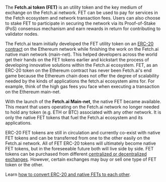 The **Fetch.ai token (FET)** is an utility token and the key medium of exchange on the Fetch.ai network. FET can be used to pay for services in the Fetch ecosystem and network transaction fees. Users can also choose to stake FET to participate in securing the network via its Proof-of-Stake (PoS) consensus mechanism and earn rewards in return for contributing to validator nodes. 

The Fetch.ai team initially developed the FET utility token on an [ERC-20 contract](https://etherscan.io/token/0xaea46A60368A7bD060eec7DF8CBa43b7EF41Ad85) on the Ethereum network while finishing the work on the Fetch.ai native main network (main-net). This helped developers across the world get their hands on the FET tokens earlier and kickstart the process of developing innovative solutions within the Fetch.ai ecosystem. FET, as an ERC-20 token on the Ethereum contract has never been Fetch.ai's end game because the Ethereum chain does not offer the degree of scalability needed by the kinds of applications the fetch.ai ecosystem aims for. For example, think of the high gas fees you face when executing a transaction on the Ethereum main-net.  

With the launch of the **Fetch.ai Main-net**, the native FET became available. This meant that users operating on the Fetch.ai network no longer needed to hold any token (e.g. ETH or BTC) associated with any other network. It is only the native FET tokens that fuel the Fetch.ai ecosystem and its applications.

ERC-20 FET tokens are still in circulation and currently co-exist with native FET tokens and can be transferred from one to the other easily on the Fetch.ai network. All of FET ERC-20 tokens will ultimately become native FET tokens, but in the foreseeable future both will live side by side. FET tokens can be purchased from different [centralized or decentralized exchanges](https://fetch-ai.network/get-fet/). However, certain exchanges may buy or sell one type of FET token or the other. 

Learn [how to convert ERC-20 and native FETs to each other](../how_to_convert_fet).

